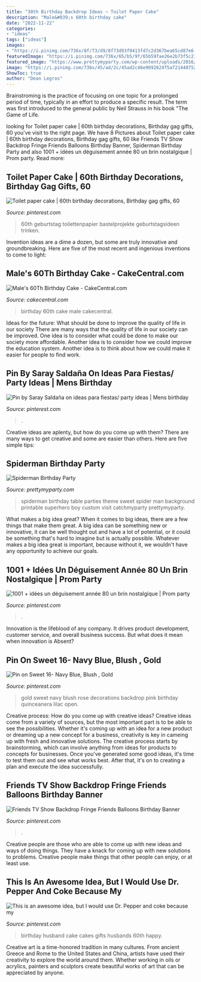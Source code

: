 ```yaml
---
title: "30th Birthday Backdrop Ideas ~ Toilet Paper Cake"
description: "Male&#039;s 60th birthday cake"
date: "2022-11-22"
categories:
- "ideas"
tags: ["ideas"]
images:
- "https://i.pinimg.com/736x/8f/73/d9/8f73d93f9413fd7c2d367bea65cd87e6--dad-birthday--years-birthday-men.jpg"
featuredImage: "https://i.pinimg.com/736x/65/b5/9f/65b59fae26e2b73f5c218ef89965e64a.jpg"
featured_image: "https://www.prettymyparty.com/wp-content/uploads/2016/11/Spiderman-Background.jpg"
image: "https://i.pinimg.com/736x/45/ad/2c/45ad2c46e9692624f5a721440752e852.jpg"
ShowToc: true
author: "Dean Legros"
---
```



Brainstroming is the practice of focusing on one topic for a prolonged period of time, typically in an effort to produce a specific result. The term was first introduced to the general public by Neil Strauss in his book "The Game of Life.

	

		
looking for Toilet paper cake | 60th birthday decorations, Birthday gag gifts, 60 you've visit to the right page. We have 8 Pictures about Toilet paper cake | 60th birthday decorations, Birthday gag gifts, 60 like Friends TV Show Backdrop Fringe Friends Balloons Birthday Banner, Spiderman Birthday Party and also 1001 + idées un déguisement année 80 un brin nostalgique | Prom party. Read more:
		
    
## Toilet Paper Cake | 60th Birthday Decorations, Birthday Gag Gifts, 60

<img loading=lazy src="https://i.pinimg.com/736x/0f/35/b9/0f35b947e3d757ca974b102786d24bce.jpg" onerror="this.onerror=null;this.src='https://tse2.mm.bing.net/th?id=OIP.8fUKiZchYn4xoPwHo1TaOAHaJ3&amp;pid=15.1';" alt="Toilet paper cake | 60th birthday decorations, Birthday gag gifts, 60">

_Source: pinterest.com_

>60th geburtstag toilettenpapier bastelprojekte geburtstagsideen trinken. 

	

Invention ideas are a dime a dozen, but some are truly innovative and groundbreaking. Here are five of the most recent and ingenious inventions to come to light: 

    
## Male&#039;s 60Th Birthday Cake - CakeCentral.com

<img loading=lazy src="https://cdn001.cakecentral.com/gallery/2015/03/900_836942m3dc_males-60th-birthday-cake.jpg" onerror="this.onerror=null;this.src='https://tse2.mm.bing.net/th?id=OIP.CqXc5BZgMGdtFVBg2xWezgHaJ4&amp;pid=15.1';" alt="Male&#039;s 60Th Birthday Cake - CakeCentral.com">

_Source: cakecentral.com_

>birthday 60th cake male cakecentral. 

	

Ideas for the future: What should be done to improve the quality of life in our society
There are many ways that the quality of life in our society can be improved. One idea is to consider what could be done to make our society more affordable. Another idea is to consider how we could improve the education system. Another idea is to think about how we could make it easier for people to find work.

    
## Pin By Saray Saldaña On Ideas Para Fiestas/ Party Ideas | Mens Birthday

<img loading=lazy src="https://i.pinimg.com/736x/8f/73/d9/8f73d93f9413fd7c2d367bea65cd87e6--dad-birthday--years-birthday-men.jpg" onerror="this.onerror=null;this.src='https://tse4.mm.bing.net/th?id=OIP.47aCys8ys5HshMmbkB14zwHaJ6&amp;pid=15.1';" alt="Pin by Saray Saldaña on ideas para fiestas/ party ideas | Mens birthday">

_Source: pinterest.com_

>. 

	

Creative ideas are aplenty, but how do you come up with them? There are many ways to get creative and some are easier than others. Here are five simple tips: 

    
## Spiderman Birthday Party

<img loading=lazy src="https://www.prettymyparty.com/wp-content/uploads/2016/11/Spiderman-Background.jpg" onerror="this.onerror=null;this.src='https://tse2.mm.bing.net/th?id=OIP.iAjm8EEnAeVbbEG__8lEgwHaLH&amp;pid=15.1';" alt="Spiderman Birthday Party">

_Source: prettymyparty.com_

>spiderman birthday table parties theme sweet spider man background printable superhero boy custom visit catchmyparty prettymyparty. 

	

What makes a big idea great?
When it comes to big ideas, there are a few things that make them great. A big idea can be something new or innovative, it can be well thought out and have a lot of potential, or it could be something that's hard to imagine but is actually possible. Whatever makes a big idea great is important, because without it, we wouldn't have any opportunity to achieve our goals.

    
## 1001 + Idées Un Déguisement Année 80 Un Brin Nostalgique | Prom Party

<img loading=lazy src="https://i.pinimg.com/736x/45/ad/2c/45ad2c46e9692624f5a721440752e852.jpg" onerror="this.onerror=null;this.src='https://tse3.mm.bing.net/th?id=OIP.g3C5a-FW9lafNXV8jSLquAHaJ3&amp;pid=15.1';" alt="1001 + idées un déguisement année 80 un brin nostalgique | Prom party">

_Source: pinterest.com_

>. 

	

Innovation is the lifeblood of any company. It drives product development, customer service, and overall business success. But what does it mean when innovation is Absent?

    
## Pin On Sweet 16- Navy Blue, Blush , Gold

<img loading=lazy src="https://i.pinimg.com/736x/76/a2/ef/76a2efb22a6e1d5218004adb0952dd7e.jpg" onerror="this.onerror=null;this.src='https://tse3.mm.bing.net/th?id=OIP.X0iGGigDE3IdOAWaERJHmwHaJ3&amp;pid=15.1';" alt="Pin on Sweet 16- Navy Blue, Blush , Gold">

_Source: pinterest.com_

>gold sweet navy blush rose decorations backdrop pink birthday quinceanera lilac open. 

	

Creative process: How do you come up with creative ideas?
Creative ideas come from a variety of sources, but the most important part is to be able to see the possibilities. Whether it's coming up with an idea for a new product or dreaming up a new concept for a business, creativity is key in cameing up with fresh and innovative solutions. The creative process starts by brainstorming, which can involve anything from ideas for products to concepts for businesses. Once you've generated some good ideas, it's time to test them out and see what works best. After that, it's on to creating a plan and execute the idea successfully.

    
## Friends TV Show Backdrop Fringe Friends Balloons Birthday Banner

<img loading=lazy src="https://i.pinimg.com/736x/65/b5/9f/65b59fae26e2b73f5c218ef89965e64a.jpg" onerror="this.onerror=null;this.src='https://tse2.mm.bing.net/th?id=OIP.qTcf5_7D6CfhoIAWM7lipAHaJ3&amp;pid=15.1';" alt="Friends TV Show Backdrop Fringe Friends Balloons Birthday Banner">

_Source: pinterest.com_

>. 

	

Creative people are those who are able to come up with new ideas and ways of doing things. They have a knack for coming up with new solutions to problems. Creative people make things that other people can enjoy, or at least use.

    
## This Is An Awesome Idea, But I Would Use Dr. Pepper And Coke Because My

<img loading=lazy src="https://i.pinimg.com/736x/c5/de/b9/c5deb900a30806516596fb16ebc8d207--husband-birthday-cakes-birthday-ideas.jpg" onerror="this.onerror=null;this.src='https://tse3.mm.bing.net/th?id=OIP.XVbCt4m-s2pNzAxSftLzWwHaJ3&amp;pid=15.1';" alt="This is an awesome idea, but I would use Dr. Pepper and coke because my">

_Source: pinterest.com_

>birthday husband cake cakes gifts husbands 60th happy. 

	

Creative art is a time-honored tradition in many cultures. From ancient Greece and Rome to the United States and China, artists have used their creativity to explore the world around them. Whether working in oils or acrylics, painters and sculptors create beautiful works of art that can be appreciated by anyone.

